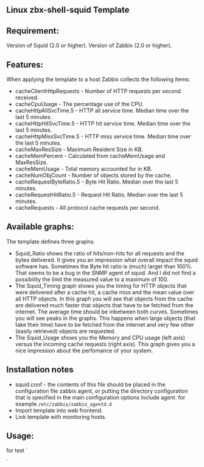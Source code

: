 Linux zbx-shell-squid Template
---------------------

Requirement:
------------
Version of Squid (2.0 or higher).
Version of Zabbix (2.0 or higher).

Features:
----------

When applying the template to a host Zabbix collects the following items:

- cacheClientHttpRequests -
Number of HTTP requests per second received.
- cacheCpuUsage -
The percentage use of the CPU.
- cacheHttpAllSvcTime.5 -
HTTP all service time. Median time over the last 5 minutes.
- cacheHttpHitSvcTime.5 -
HTTP hit service time. Median time over the last 5 minutes.
- cacheHttpMissSvcTime.5 -
HTTP miss service time. Median time over the last 5 minutes.
- cacheMaxResSize -
Maximum Resident Size in KB.
- cacheMemPercent -
Calculated from cacheMemUsage and MaxResSize.
- cacheMemUsage -
 Total memory accounted for in KB.
- cacheNumObjCount -
Number of objects stored by the cache.
- cacheRequestByteRatio.5 -
Byte Hit Ratio. Median over the last 5 minutes.
- cacheRequestHitRatio.5 -
Request Hit Ratio. Median over the last 5 minutes.
- cacheRequests -
All protocol cache requests per second.


Available graphs:
-----------------
The template defines three graphs:

- Squid_Ratio shows the ratio of hits/non-hits for all requests and the bytes delivered. It gives you an impression what overall impact the squid software has. Sometimes the Byte hit ratio is (much) larger than 100%. That seems to be a bug in the SNMP agent of squid. And I did not find a possibility the limit the measured value to a maximum of 100. 
- The Squid_Timing graph shows you the timing for HTTP objects that were delivered after a cache hit, a cache miss and the mean value over all HTTP objects. In this graph you will see that objects from the cache are delivered much faster that objects that have to be fetched from the internet. The average time should be inbetween both curves. Sometimes you will see peaks in the graphs. This happens when large objects (that take their time) have to be fetched from the internet and very few other (easily retrieved) objects are requested. 
- The Squid_Usage shows you the Memory and CPU usage (left axis) versus the incoming cache requests (right axis). This graph gives you a nice impression about the perfomance of your system. 

Installation notes
------------------
- squid.conf - the contents of this file should be placed in the configuration file zabbix agent, or putting the directory configuration that is specified in the main configuration options Include agent.
for example `/etc/zabbix/zabbix_agentd.d`
- Import template into web frontend.
- Link template with monitoring hosts.

Usage:
------
for test
`

`